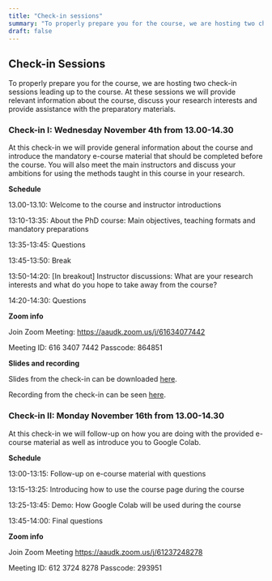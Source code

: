 ```yaml
---
title: "Check-in sessions"
summary: "To properly prepare you for the course, we are hosting two check-in sessions leading up to the course"
draft: false
---
```


## Check-in Sessions

To properly prepare you for the course, we are hosting two check-in sessions leading up to the course. At these sessions we will provide relevant information about the course, discuss your research interests and provide assistance with the preparatory materials.

### Check-in I: Wednesday November 4th from 13.00-14.30

At this check-in we will provide general information about the course and introduce the mandatory e-course material that should be completed before the course. You will also meet the main instructors and discuss your ambitions for using the methods taught in this course in your research.

**Schedule**

13.00-13.10: Welcome to the course and instructor introductions

13:10-13:35: About the PhD course: Main objectives, teaching formats and mandatory preparations

13:35-13:45: Questions

13:45-13:50: Break

13:50-14:20: [In breakout] Instructor discussions: What are your research interests and what do you hope to take away from the course?

14:20-14:30: Questions



**Zoom info**

Join Zoom Meeting: https://aaudk.zoom.us/j/61634077442

Meeting ID: 616 3407 7442
Passcode: 864851



**Slides and recording**

Slides from the check-in can be downloaded [here](https://raw.githubusercontent.com/CALDISS-AAU/sdsphd20/master/slides/present_sdsphd20_check-in-I.pdf).

Recording from the check-in can be seen [here](https://youtu.be/41LH-0x84Ws).



### Check-in II: Monday November 16th from 13.00-14.30

At this check-in we will follow-up on how you are doing with the provided e-course material as well as introduce you to Google Colab. 

**Schedule**

13:00-13:15: Follow-up on e-course material with questions

13:15-13:25: Introducing how to use the course page during the course

13:25-13:45: Demo: How Google Colab will be used during the course

13:45-14:00: Final questions



**Zoom info**

Join Zoom Meeting 
https://aaudk.zoom.us/j/61237248278 

Meeting ID: 612 3724 8278 
Passcode: 293951 